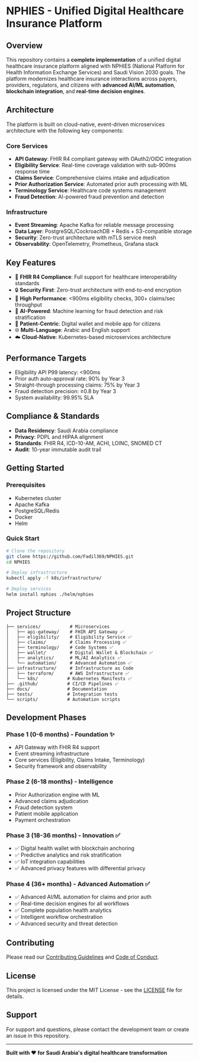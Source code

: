 # NPHIES - Unified Digital Healthcare Insurance Platform

## Overview

This repository contains a **complete implementation** of a unified digital healthcare insurance platform aligned with NPHIES (National Platform for Health Information Exchange Services) and Saudi Vision 2030 goals. The platform modernizes healthcare insurance interactions across payers, providers, regulators, and citizens with **advanced AI/ML automation**, **blockchain integration**, and **real-time decision engines**.

## Architecture

The platform is built on cloud-native, event-driven microservices architecture with the following key components:

### Core Services

- **API Gateway**: FHIR R4 compliant gateway with OAuth2/OIDC integration
- **Eligibility Service**: Real-time coverage validation with sub-900ms response time
- **Claims Service**: Comprehensive claims intake and adjudication
- **Prior Authorization Service**: Automated prior auth processing with ML
- **Terminology Service**: Healthcare code systems management
- **Fraud Detection**: AI-powered fraud prevention and detection

### Infrastructure

- **Event Streaming**: Apache Kafka for reliable message processing
- **Data Layer**: PostgreSQL/CockroachDB + Redis + S3-compatible storage
- **Security**: Zero-trust architecture with mTLS service mesh
- **Observability**: OpenTelemetry, Prometheus, Grafana stack

## Key Features

- 🏥 **FHIR R4 Compliance**: Full support for healthcare interoperability standards
- 🔒 **Security First**: Zero-trust architecture with end-to-end encryption
- 🚀 **High Performance**: <900ms eligibility checks, 300+ claims/sec throughput
- 🤖 **AI-Powered**: Machine learning for fraud detection and risk stratification
- 📱 **Patient-Centric**: Digital wallet and mobile app for citizens
- 🌐 **Multi-Language**: Arabic and English support
- ☁️ **Cloud-Native**: Kubernetes-based microservices architecture

## Performance Targets

- Eligibility API P99 latency: <900ms
- Prior auth auto-approval rate: 90% by Year 3
- Straight-through processing claims: 75% by Year 3
- Fraud detection precision: ≥0.8 by Year 3
- System availability: 99.95% SLA

## Compliance & Standards

- **Data Residency**: Saudi Arabia compliance
- **Privacy**: PDPL and HIPAA alignment
- **Standards**: FHIR R4, ICD-10-AM, ACHI, LOINC, SNOMED CT
- **Audit**: 10-year immutable audit trail

## Getting Started

### Prerequisites

- Kubernetes cluster
- Apache Kafka
- PostgreSQL/Redis
- Docker
- Helm

### Quick Start

```bash
# Clone the repository
git clone https://github.com/Fadil369/NPHIES.git
cd NPHIES

# Deploy infrastructure
kubectl apply -f k8s/infrastructure/

# Deploy services
helm install nphies ./helm/nphies
```

## Project Structure

```
├── services/           # Microservices
│   ├── api-gateway/    # FHIR API Gateway ✅
│   ├── eligibility/    # Eligibility Service ✅
│   ├── claims/         # Claims Processing ✅
│   ├── terminology/    # Code Systems ✅
│   ├── wallet/         # Digital Wallet & Blockchain ✅
│   ├── analytics/      # ML/AI Analytics ✅
│   └── automation/     # Advanced Automation ✅
├── infrastructure/     # Infrastructure as Code
│   ├── terraform/      # AWS Infrastructure ✅
│   └── k8s/           # Kubernetes Manifests ✅
├── .github/           # CI/CD Pipelines ✅
├── docs/              # Documentation
├── tests/             # Integration tests
└── scripts/           # Automation scripts
```

## Development Phases

### Phase 1 (0-6 months) - Foundation ✨

- API Gateway with FHIR R4 support
- Event streaming infrastructure
- Core services (Eligibility, Claims Intake, Terminology)
- Security framework and observability

### Phase 2 (6-18 months) - Intelligence

- Prior Authorization engine with ML
- Advanced claims adjudication
- Fraud detection system
- Patient mobile application
- Payment orchestration

### Phase 3 (18-36 months) - Innovation ✅

- ✅ Digital health wallet with blockchain anchoring
- ✅ Predictive analytics and risk stratification  
- ✅ IoT integration capabilities
- ✅ Advanced privacy features with differential privacy

### Phase 4 (36+ months) - Advanced Automation ✅

- ✅ Advanced AI/ML automation for claims and prior auth
- ✅ Real-time decision engines for all workflows
- ✅ Complete population health analytics
- ✅ Intelligent workflow orchestration
- ✅ Advanced security and threat detection

## Contributing

Please read our [Contributing Guidelines](CONTRIBUTING.md) and [Code of Conduct](CODE_OF_CONDUCT.md).

## License

This project is licensed under the MIT License - see the [LICENSE](LICENSE) file for details.

## Support

For support and questions, please contact the development team or create an issue in this repository.

---

**Built with ❤️ for Saudi Arabia's digital healthcare transformation**
